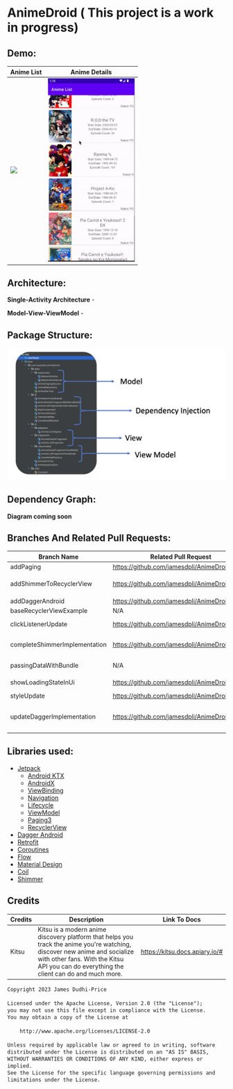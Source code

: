 # AnimeDroid ( This project is a work in progress)

## **Demo:**

 | Anime List                                                 | Anime Details                                                 |
|------------------------------------------------------------|---------------------------------------------------------------|
| <img src=readMeAndOtherResources/animeList.gif width=200/> | <img src=readMeAndOtherResources/animeDetails.gif width=200/> |

## **Architecture:**
**Single-Activity Architecture**  - 

**Model-View-ViewModel** -

## **Package Structure:**
![packageStructure.png](readMeAndOtherResources/packageStructure.png)

## **Dependency Graph:**

**Diagram coming soon**

## **Branches And Related Pull Requests:**

| Branch Name                   | Related Pull Request                           | Description                                                     |
|-------------------------------|------------------------------------------------|-----------------------------------------------------------------|
| addPaging                     | https://github.com/jamesdpli/AnimeDroid/pull/4 | Anime list is now paged                                         |                                                                 |
| addShimmerToRecyclerView      | https://github.com/jamesdpli/AnimeDroid/pull/8 | Adds shimmer to recycler view, instead of circular progress bar |
| addDaggerAndroid              | https://github.com/jamesdpli/AnimeDroid/pull/2 | Add Dagger-Android                                              |                                                                 |
| baseRecyclerViewExample       | N/A                                            | Plain old recycler view                                         |
| clickListenerUpdate           | https://github.com/jamesdpli/AnimeDroid/pull/1 | Add click listener to recycler view items                       |
| completeShimmerImplementation | https://github.com/jamesdpli/AnimeDroid/pull/9 | Replace circular progress bar with shimmer animations           |
| passingDataWithBundle         | N/A                                            | Pass data with bundle rather than safe args                     |
| showLoadingStateInUi          | https://github.com/jamesdpli/AnimeDroid/pull/7 | Adds Circular spinners to show load state                       |
| styleUpdate                   | https://github.com/jamesdpli/AnimeDroid/pull/6 | Basic update to xml                                             |
| updateDaggerImplementation    | https://github.com/jamesdpli/AnimeDroid/pull/3 | Makes use of DaggerFragment, DaggerAppCompatActivity etc        |

## **Libraries used:**
- [Jetpack](https://developer.android.com/jetpack)
    - [Android KTX](https://developer.android.com/kotlin/ktx.html) 
    - [AndroidX](https://developer.android.com/jetpack/androidx) 
    - [ViewBinding](https://developer.android.com/topic/libraries/view-binding)
    - [Navigation](https://developer.android.com/jetpack/androidx/releases/navigation) 
    - [Lifecycle](https://developer.android.com/topic/libraries/architecture/lifecycle) 
    - [ViewModel](https://developer.android.com/topic/libraries/architecture/viewmodel)
    - [Paging3](https://developer.android.com/topic/libraries/architecture/paging/v3-overview)
    - [RecyclerView](https://developer.android.com/reference/androidx/recyclerview/widget/RecyclerView)
- [Dagger Android](https://dagger.dev/dev-guide/android.html) 
- [Retrofit](https://square.github.io/retrofit/) 
- [Coroutines](https://github.com/Kotlin/kotlinx.coroutines) 
- [Flow](https://developer.android.com/kotlin/flow) 
- [Material Design](https://material.io/develop/android/docs/getting-started/) 
- [Coil](https://github.com/coil-kt/coil) 
- [Shimmer](https://facebook.github.io/shimmer-android/) 

## **Credits**
| Credits | Description                                                                                                                                                                                                            | Link To Docs                   |
|---------|------------------------------------------------------------------------------------------------------------------------------------------------------------------------------------------------------------------------|--------------------------------|
| Kitsu   | Kitsu is a modern anime discovery platform that helps you track the anime you're watching, discover new anime and socialize with other fans. With the Kitsu API you can do everything the client can do and much more. | https://kitsu.docs.apiary.io/# | 


```
Copyright 2023 James Dudhi-Price

Licensed under the Apache License, Version 2.0 (the "License");
you may not use this file except in compliance with the License.
You may obtain a copy of the License at

    http://www.apache.org/licenses/LICENSE-2.0

Unless required by applicable law or agreed to in writing, software
distributed under the License is distributed on an "AS IS" BASIS,
WITHOUT WARRANTIES OR CONDITIONS OF ANY KIND, either express or implied.
See the License for the specific language governing permissions and
limitations under the License.
```
